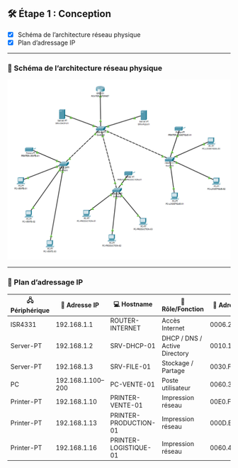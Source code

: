 ## 🛠️ Étape 1 : Conception

- [x] Schéma de l’architecture réseau physique  
- [x] Plan d’adressage IP  

---

### 📡 Schéma de l’architecture réseau physique

![Architecture réseau Batchzzard](Images/Batchzzard_Architecture.png)

---

### 🧩 Plan d’adressage IP

| 🖧 Périphérique          | 📡 Adresse IP        | 💻 Hostname              | 🎯 Rôle/Fonction                 | 🔗 Adresse MAC      | 📍 Emplacement          |
|--------------------------|----------------------|---------------------------|----------------------------------|----------------------|--------------------------|
| ISR4331                  | 192.168.1.1          | ROUTER-INTERNET           | Accès Internet                   | 0006.2A91.E201       | Local Technique          |
| Server-PT                | 192.168.1.2          | SRV-DHCP-01               | DHCP / DNS / Active Directory    | 0010.1161.927C       | Local Technique          |
| Server-PT                | 192.168.1.3          | SRV-FILE-01               | Stockage / Partage               | 0030.F22A.B524       | Local Technique          |
| PC                       | 192.168.1.100–200    | PC-VENTE-01               | Poste utilisateur                | 0060.3E57.5C65       | Bureau des ventes        |
| Printer-PT               | 192.168.1.10         | PRINTER-VENTE-01          | Impression réseau                | 00E0.F737.48D9       | Bureau des ventes        |
| Printer-PT               | 192.168.1.13         | PRINTER-PRODUCTION-01     | Impression réseau                | 000D.BDD2.5974       | Bureau de production     |
| Printer-PT               | 192.168.1.16         | PRINTER-LOGISTIQUE-01     | Impression réseau                | 0060.4704.7550       | Bureau de la logistique  |
